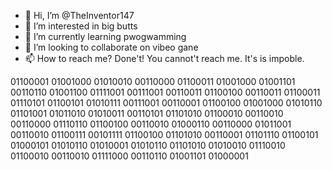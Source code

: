 - 👋 Hi, I’m @TheInventor147
- 👀 I’m interested in big butts
- 🌱 I’m currently learning pwogwamming
- 💞️ I’m looking to collaborate on vibeo gane
- 📫 How to reach me? Done't! You cannot't reach me. It's is impoble.

<!---
TheInventor147/TheInventor147 is a ✨ TheInventor147/TheInventor147 ✨ repository because its `TheInventor147/TheInventor147` (this file) appears on your GitHub TheInventor147/TheInventor147.
You can click the TheInventor147/TheInventor147 link to take a look at your changes.
--->


01100001 01001000 01010010 00110000 01100011 01001000 01001101 00110110 01001100 01111001 00111001 00110011 01100100 00110011 01100011 01110101 01100101 01010111 00111001 00110001 01100100 01001000 01010110 01101001 01011010 01010011 00110101 01101010 01100010 00110010 00110000 01110110 01100100 00110010 01000110 00110000 01011001 00110010 01100111 00101111 01100100 01101010 00110001 01101110 01100101 01000101 01010110 01010001 01010110 01101010 01010010 01110010 01100010 00110010 01111000 00110110 01001101 01000001 
